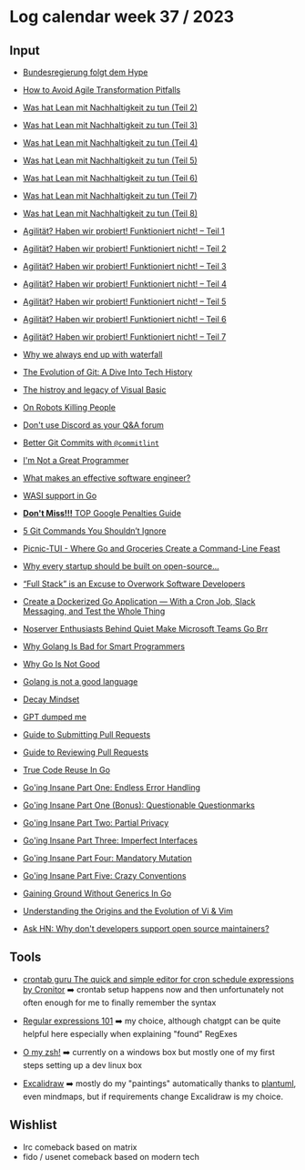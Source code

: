 # Log calendar week 37 / 2023

## Input

- [Bundesregierung folgt dem Hype](https://netzpolitik.org/2023/ki-in-der-verwaltung-bundesregierung-folgt-dem-hype/)

- [How to Avoid Agile Transformation Pitfalls](https://medium.com/@WJAgeling/how-to-avoid-agile-transformation-pitfalls-the-main-actors-in-the-transformation-arent-aligned-765308bce699)

- [Was hat Lean mit Nachhaltigkeit zu tun (Teil 2)](https://leanbase.de/publishing/post/was-hat-lean-mit-nachhaltigkeit-zu-tun-teil-2)
- [Was hat Lean mit Nachhaltigkeit zu tun (Teil 3)](https://leanbase.de/publishing/post/was-hat-lean-mit-nachhaltigkeit-zu-tun-teil-3)
- [Was hat Lean mit Nachhaltigkeit zu tun (Teil 4)](https://leanbase.de/publishing/post/was-hat-lean-mit-nachhaltigkeit-zu-tun-teil-4)
- [Was hat Lean mit Nachhaltigkeit zu tun (Teil 5)](https://leanbase.de/publishing/post/was-hat-lean-mit-nachhaltigkeit-zu-tun-teil-5)
- [Was hat Lean mit Nachhaltigkeit zu tun (Teil 6)](https://leanbase.de/publishing/post/was-hat-lean-mit-nachhaltigkeit-zu-tun-teil-6)
- [Was hat Lean mit Nachhaltigkeit zu tun (Teil 7)](https://leanbase.de/publishing/post/was-hat-lean-mit-nachhaltigkeit-zu-tun-teil-7)
- [Was hat Lean mit Nachhaltigkeit zu tun (Teil 8)](https://leanbase.de/publishing/post/was-hat-lean-mit-nachhaltigkeit-zu-tun-teil-8)


- [Agilität? Haben wir probiert! Funktioniert nicht! – Teil 1](https://t2informatik.de/blog/agilitaet-haben-wir-probiert-funktioniert-nicht-teil-1/)

- [Agilität? Haben wir probiert! Funktioniert nicht! – Teil 2](https://t2informatik.de/blog/agilitaet-haben-wir-probiert-funktioniert-nicht-teil-2/)

- [Agilität? Haben wir probiert! Funktioniert nicht! – Teil 3](https://t2informatik.de/blog/agilitaet-haben-wir-probiert-funktioniert-nicht-teil-3/)

- [Agilität? Haben wir probiert! Funktioniert nicht! – Teil 4](https://t2informatik.de/blog/agilitaet-haben-wir-probiert-funktioniert-nicht-teil-4/)
- [Agilität? Haben wir probiert! Funktioniert nicht! – Teil 5](https://t2informatik.de/blog/agilitaet-haben-wir-probiert-funktioniert-nicht-teil-5/)
- [Agilität? Haben wir probiert! Funktioniert nicht! – Teil 6](https://t2informatik.de/blog/agilitaet-haben-wir-probiert-funktioniert-nicht-teil-6/)
- [Agilität? Haben wir probiert! Funktioniert nicht! – Teil 7](https://t2informatik.de/blog/agilitaet-haben-wir-probiert-funktioniert-nicht-teil-7/)

- [Why we always end up with waterfall](https://www.amazingcto.com/why-we-always-endup-with-waterfall-even-scrum/)

- [The Evolution of Git: A Dive Into Tech History](https://community.appsmith.com/content/blog/evolution-git-dive-tech-history)

- [The histroy and legacy of Visual Basic](https://retool.com/visual-basic/)

- [On Robots Killing People](https://www.schneier.com/blog/archives/2023/09/on-robots-killing-people.html)

- [Don't use Discord as your Q&A forum](https://kraktoos.com/posts/dont-use-discord-as-forum/)


- [Better Git Commits with `@commitlint`](https://dev.to/maafaishal/better-git-commits-with-commitlint-g18)
- [I'm Not a Great Programmer](https://dev.to/leelussh/im-not-a-great-programmer-3mg0)
- [What makes an effective software engineer?](https://leaddev.com/personal-development/what-makes-effective-software-engineer)
- [WASI support in Go](https://go.dev/blog/wasi)
- [**Don't Miss!!!** TOP Google Penalties Guide](https://dev.to/noobizdev/dont-miss-top-google-penalties-guide-4dcd)
- [5 Git Commands You Shouldn’t Ignore](https://dev.to/mainulspace/5-git-commands-you-shouldnt-ignore-2c19)
- [Picnic-TUI - Where Go and Groceries Create a Command-Line Feast](https://dev.to/simonmartyr/picnic-tui-where-go-and-groceries-create-a-command-line-feast-1op4)

- [Why every startup should be built on open-source...](https://dev.to/github20k/why-every-startup-should-be-built-on-open-source-2kh)

- [“Full Stack” is an Excuse to Overwork Software Developers](https://seniorbrogrammer.medium.com/full-stack-is-an-excuse-to-overwork-software-developers-adacf0270b99)
- [Create a Dockerized Go Application — With a Cron Job, Slack Messaging, and Test the Whole Thing](https://chrisfrewin.medium.com/create-a-dockerized-go-application-with-a-cron-job-slack-messaging-and-test-the-whole-thing-d4e4cb842fb4)
- [Noserver Enthusiasts Behind Quiet Make Microsoft Teams Go Brr](https://tomaszs2.medium.com/noserver-enthusiasts-make-microsoft-teams-go-brrrrrr-858385c0a39f)
- [Why Golang Is Bad for Smart Programmers](https://raevskymichail.medium.com/why-golang-bad-for-smart-programmers-4535fce4210c)
- [Why Go Is Not Good](https://yager.io/programming/go.html)
- [Golang is not a good language](https://xetera.dev/article/thoughts-on-go)


- [Decay Mindset](https://jesseduffield.com/Decay-Mindset/)
- [GPT dumped me](https://jesseduffield.com/GPT-Dumped-Me/)
- [Guide to Submitting Pull Requests](https://jesseduffield.com/Submitting-PRs/)
- [Guide to Reviewing Pull Requests](https://jesseduffield.com/Reviewing-PRs/)
- [True Code Reuse In Go](https://jesseduffield.com/True-Code-Reuse-In-Go/)
- [Go'ing Insane Part One: Endless Error Handling](https://jesseduffield.com/Gos-Shortcomings-1/)
- [Go'ing Insane Part One (Bonus): Questionable Questionmarks](https://jesseduffield.com/Questionable-Questionmarks/)
- [Go'ing Insane Part Two: Partial Privacy](https://jesseduffield.com/Gos-Shortcomings-2/)
- [Go'ing Insane Part Three: Imperfect Interfaces](https://jesseduffield.com/Gos-Shortcomings-3/)
- [Go'ing Insane Part Four: Mandatory Mutation](https://jesseduffield.com/Gos-Shortcomings-4/)
- [Go'ing Insane Part Five: Crazy Conventions](https://jesseduffield.com/Gos-Shortcomings-5/)
- [Gaining Ground Without Generics In Go](https://jesseduffield.com/Gaining-Ground-Without-Generics-In-Go/)


- [Understanding the Origins and the Evolution of Vi & Vim](https://pikuma.com/blog/origins-of-vim-text-editor)
- [Ask HN: Why don't developers support open source maintainers?](https://news.ycombinator.com/item?id=37523188)

## Tools

- [crontab guru The quick and simple editor for cron schedule expressions by Cronitor](https://crontab.guru/) :arrow_right: crontab setup happens now and then unfortunately not often enough for me to finally remember the syntax


- [Regular expressions 101](https://regex101.com/) :arrow_right: my choice, although chatgpt can be quite helpful here especially when explaining "found" RegExes

- [O my zsh!](https://ohmyz.sh/) :arrow_right: currently on a windows box but mostly one of my first steps setting up a dev linux box

- [Excalidraw](https://excalidraw.com/) :arrow_right: mostly do my "paintings" automatically thanks to [plantuml](https://plantuml.com/de/), even mindmaps, but if requirements change Excalidraw is my choice.


## Wishlist
- Irc comeback based on matrix
- fido / usenet comeback based on modern tech
 
